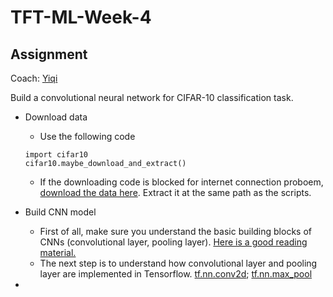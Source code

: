 # TFT-ML-Week-4

## Assignment  
Coach: [Yiqi](https://saoyan.github.io/)  

Build a convolutional neural network for CIFAR-10 classification task.  

* Download data
  * Use the following code  
  ```
  import cifar10
  cifar10.maybe_download_and_extract()
  ```
  * If the downloading code is blocked for internet connection proboem, [download the data here](https://drive.google.com/open?id=1VTZgZRDh1PS3EtKNjeSq29pOkVGLLR2F). Extract it at the same path as the scripts.  

* Build CNN model  
  * First of all, make sure you understand the basic building blocks of CNNs (convolutional layer, pooling layer). [Here is a good reading material.](http://cs231n.github.io/convolutional-networks/)  
  * The next step is to understand how convolutional layer and pooling layer are implemented in Tensorflow. [tf.nn.conv2d](https://www.tensorflow.org/api_docs/python/tf/nn/conv2d); [tf.nn.max_pool](https://www.tensorflow.org/api_docs/python/tf/nn/max_pool)

*
